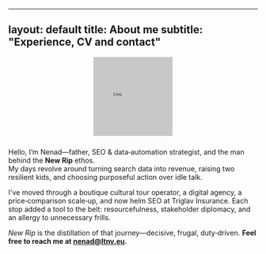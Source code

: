 
---
layout: default
title: About me
subtitle: "Experience, CV and contact"
---

<img src="/img/avatar.jpg" alt="Nenad Latinovic" class="avatar" style="display:block;margin:0 auto 1.5rem;">

Hello, I’m Nenad—father, SEO & data‑automation strategist, and the man behind the **New Rip** ethos.  
My days revolve around turning search data into revenue, raising two resilient kids, and choosing purposeful action over idle talk.

I've moved through a boutique cultural tour operator, a digital agency, a price‑comparison scale‑up, and now helm SEO at Triglav Insurance. Each stop added a tool to the belt: resourcefulness, stakeholder diplomacy, and an allergy to unnecessary frills.

*New Rip* is the distillation of that journey—decisive, frugal, duty‑driven. **Feel free to reach me at nenad@ltnv.eu.**
